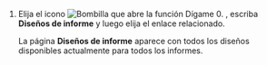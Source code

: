 1. Elija el icono ![Bombilla que abre la función Dígame 0.](../media/ui-search/search_small.png "Dígame qué desea hacer") , escriba **Diseños de informe** y luego elija el enlace relacionado.

   La página **Diseños de informe** aparece con todos los diseños disponibles actualmente para todos los informes.